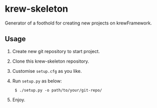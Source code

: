 krew-skeleton
=============

Generator of a foothold for creating new projects on krewFramework.

## Usage

1. Create new git repository to start project.
1. Clone this krew-skeleton repository.
1. Customise `setup.cfg` as you like.
1. Run `setup.py` as below:

        $ ./setup.py -o path/to/your/git-repo/

1. Enjoy.

